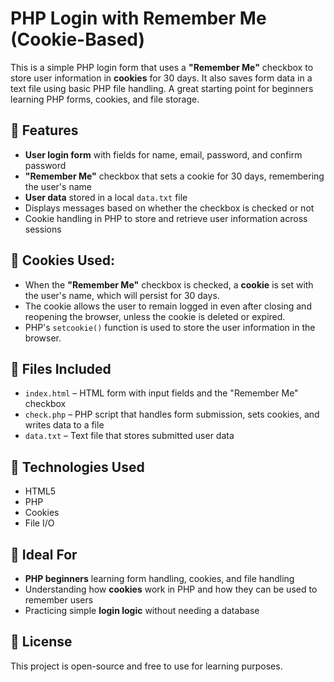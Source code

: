 # PHP Login with Remember Me (Cookie-Based)
 
This is a simple PHP login form that uses a **"Remember Me"** checkbox to store user information in **cookies** for 30 days. It also saves form data in a text file using basic PHP file handling. A great starting point for beginners learning PHP forms, cookies, and file storage.

## 🔧 Features
- **User login form** with fields for name, email, password, and confirm password
- **"Remember Me"** checkbox that sets a cookie for 30 days, remembering the user's name
- **User data** stored in a local `data.txt` file
- Displays messages based on whether the checkbox is checked or not
- Cookie handling in PHP to store and retrieve user information across sessions

## 🍪 Cookies Used:
- When the **"Remember Me"** checkbox is checked, a **cookie** is set with the user's name, which will persist for 30 days.
- The cookie allows the user to remain logged in even after closing and reopening the browser, unless the cookie is deleted or expired.
- PHP's `setcookie()` function is used to store the user information in the browser.

## 📁 Files Included
- `index.html` – HTML form with input fields and the "Remember Me" checkbox
- `check.php` – PHP script that handles form submission, sets cookies, and writes data to a file
- `data.txt` – Text file that stores submitted user data

## 🚀 Technologies Used
- HTML5
- PHP
- Cookies
- File I/O

## 🧠 Ideal For
- **PHP beginners** learning form handling, cookies, and file handling
- Understanding how **cookies** work in PHP and how they can be used to remember users
- Practicing simple **login logic** without needing a database

## 📜 License
This project is open-source and free to use for learning purposes.
